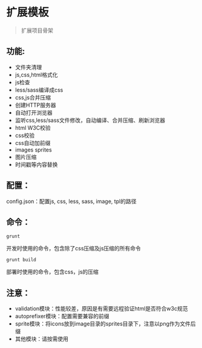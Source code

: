 # 扩展模板

> 扩展项目骨架

## 功能:
- 文件夹清理
- js,css,html格式化
- js检查
- less/sass编译成css
- css,js合并压缩
- 创建HTTP服务器
- 自动打开浏览器
- 监听css,less/sass文件修改，自动编译、合并压缩、刷新浏览器
- html W3C校验
- css校验
- css自动加前缀
- images sprites
- 图片压缩
- 时间戳等内容替换

## 配置：
config.json：配置js, css, less, sass, image, tpl的路径


## 命令：
```
grunt
```
开发时使用的命令，包含除了css压缩及js压缩的所有命令
```
grunt build
```
部署时使用的命令，包含css，js的压缩

## 注意：
- validation模块：性能较差，原因是有需要远程验证html是否符合w3c规范
- autoprefixer模块：配置需要兼容的前缀
- sprite模块：将icons放到image目录的sprites目录下，注意以png作为文件后缀
- 其他模块：请按需使用
